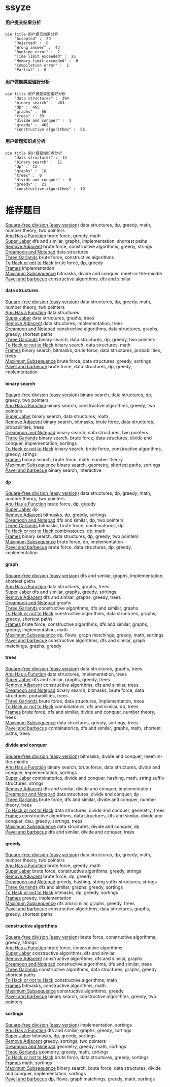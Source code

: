 # ssyze
<!-- tabs:start -->
#### **用户提交结果分析**

```mermaid
pie title 用户提交结果分析
    "Accepted" :  29
    "Rejected" :  0
    "Wrong answer" :  43
    "Runtime error" :  2
    "Time limit exceeded" :  25
    "Memory limit exceeded" :  0
    "Compilation error" :  1
    "Partial" :  0
```
#### **用户做题类型偏好分析**

```mermaid
pie title 用户做题类型偏好分析
    "data structures" :  394
    "binary search" :  463
    "dp" :  465
    "graphs" :  56
    "trees" :  33
    "divide and conquer" :  1
    "greedy" :  462
    "constructive algorithms" :  56
```
#### **用户错题知识点分析**

```mermaid
pie title 用户错题知识点分析
    "data structures" :  13
    "binary search" :  11
    "dp" :  12
    "graphs" :  10
    "trees" :  0
    "divide and conquer" :  0
    "greedy" :  21
    "constructive algorithms" :  19
```
<!-- tabs:end -->
# 推荐题目
[Square-free division (easy version)](http://codeforces.com/problemset/problem/1497/E1)		data structures,
                        dp,
                        greedy,
                        math,
                        number theory,
                        two pointers		  
[Anu Has a Function](https://codeforces.com/contest/1300/problem/C)		brute force,
                        greedy,
                        math		  
[Super Jaber](http://codeforces.com/problemset/problem/1301/F)		dfs and similar,
                        graphs,
                        implementation,
                        shortest paths		  
[Remove Adjacent](http://codeforces.com/problemset/problem/1321/C)		brute force,
                        constructive algorithms,
                        greedy,
                        strings		  
[Dreamoon and Notepad](http://codeforces.com/problemset/problem/477/E)		data structures		  
[Three Garlands](http://codeforces.com/problemset/problem/911/C)		brute force,
                        constructive algorithms		  
[To Hack or not to Hack](http://codeforces.com/problemset/problem/662/E)		brute force,
                        dp,
                        greedy		  
[Frames](http://codeforces.com/problemset/problem/93/A)		implementation		  
[Maximum Subsequence](http://codeforces.com/problemset/problem/888/E)		bitmasks,
                        divide and conquer,
                        meet-in-the-middle		  
[Pavel and barbecue](http://codeforces.com/problemset/problem/756/A)		constructive algorithms,
                        dfs and similar		  
<!-- tabs:start -->
#### **data structures**
[Square-free division (easy version)](http://codeforces.com/problemset/problem/1497/E1)		data structures,
                        dp,
                        greedy,
                        math,
                        number theory,
                        two pointers		  
[Anu Has a Function](http://codeforces.com/problemset/problem/477/E)		data structures		  
[Super Jaber](http://codeforces.com/problemset/problem/418/D)		data structures,
                        graphs,
                        trees		  
[Remove Adjacent](https://codeforces.com/contest/1150/problem/E)		data structures,
                        implementation,
                        trees		  
[Dreamoon and Notepad](http://codeforces.com/problemset/problem/525/D)		constructive algorithms,
                        data structures,
                        graphs,
                        greedy,
                        shortest paths		  
[Three Garlands](http://codeforces.com/problemset/problem/1492/C)		binary search,
                        data structures,
                        dp,
                        greedy,
                        two pointers		  
[To Hack or not to Hack](http://codeforces.com/problemset/problem/1490/G)		binary search,
                        data structures,
                        math		  
[Frames](http://codeforces.com/problemset/problem/1479/D)		binary search,
                        bitmasks,
                        brute force,
                        data structures,
                        probabilities,
                        trees		  
[Maximum Subsequence](http://codeforces.com/problemset/problem/1497/A)		brute force,
                        data structures,
                        greedy,
                        sortings		  
[Pavel and barbecue](http://codeforces.com/problemset/problem/1491/C)		brute force,
                        data structures,
                        dp,
                        greedy,
                        implementation		  
#### **binary search**
[Square-free division (easy version)](http://codeforces.com/problemset/problem/1492/C)		binary search,
                        data structures,
                        dp,
                        greedy,
                        two pointers		  
[Anu Has a Function](http://codeforces.com/problemset/problem/1463/D)		binary search,
                        constructive algorithms,
                        greedy,
                        two pointers		  
[Super Jaber](http://codeforces.com/problemset/problem/1490/G)		binary search,
                        data structures,
                        math		  
[Remove Adjacent](http://codeforces.com/problemset/problem/1479/D)		binary search,
                        bitmasks,
                        brute force,
                        data structures,
                        probabilities,
                        trees		  
[Dreamoon and Notepad](http://codeforces.com/problemset/problem/1436/E)		binary search,
                        data structures,
                        two pointers		  
[Three Garlands](http://codeforces.com/problemset/problem/1461/D)		binary search,
                        brute force,
                        data structures,
                        divide and conquer,
                        implementation,
                        sortings		  
[To Hack or not to Hack](http://codeforces.com/problemset/problem/1493/C)		binary search,
                        brute force,
                        constructive algorithms,
                        greedy,
                        strings		  
[Frames](http://codeforces.com/problemset/problem/1487/D)		binary search,
                        brute force,
                        math,
                        number theory		  
[Maximum Subsequence](http://codeforces.com/problemset/problem/1486/B)		binary search,
                        geometry,
                        shortest paths,
                        sortings		  
[Pavel and barbecue](http://codeforces.com/problemset/problem/1486/C1)		binary search,
                        interactive		  
#### **dp**
[Square-free division (easy version)](http://codeforces.com/problemset/problem/1497/E1)		data structures,
                        dp,
                        greedy,
                        math,
                        number theory,
                        two pointers		  
[Anu Has a Function](http://codeforces.com/problemset/problem/662/E)		brute force,
                        dp,
                        greedy		  
[Super Jaber](https://codeforces.com/contest/544/problem/C)		dp		  
[Remove Adjacent](http://codeforces.com/problemset/problem/417/D)		bitmasks,
                        dp,
                        greedy,
                        sortings		  
[Dreamoon and Notepad](http://codeforces.com/problemset/problem/505/C)		dfs and similar,
                        dp,
                        two pointers		  
[Three Garlands](http://codeforces.com/problemset/problem/1245/F)		bitmasks,
                        brute force,
                        combinatorics,
                        dp		  
[To Hack or not to Hack](http://codeforces.com/problemset/problem/1422/C)		combinatorics,
                        dp,
                        math		  
[Frames](http://codeforces.com/problemset/problem/1492/C)		binary search,
                        data structures,
                        dp,
                        greedy,
                        two pointers		  
[Maximum Subsequence](https://codeforces.com/contest/1457/problem/C)		brute force,
                        dp,
                        implementation		  
[Pavel and barbecue](http://codeforces.com/problemset/problem/1491/C)		brute force,
                        data structures,
                        dp,
                        greedy,
                        implementation		  
#### **graph**
[Square-free division (easy version)](http://codeforces.com/problemset/problem/1301/F)		dfs and similar,
                        graphs,
                        implementation,
                        shortest paths		  
[Anu Has a Function](http://codeforces.com/problemset/problem/418/D)		data structures,
                        graphs,
                        trees		  
[Super Jaber](http://codeforces.com/problemset/problem/274/D)		dfs and similar,
                        graphs,
                        greedy,
                        sortings		  
[Remove Adjacent](http://codeforces.com/problemset/problem/780/C)		dfs and similar,
                        graphs,
                        greedy,
                        trees		  
[Dreamoon and Notepad](http://codeforces.com/problemset/problem/1338/E)		graphs		  
[Three Garlands](https://codeforces.com/contest/782/problem/E)		constructive algorithms,
                        dfs and similar,
                        graphs		  
[To Hack or not to Hack](http://codeforces.com/problemset/problem/525/D)		constructive algorithms,
                        data structures,
                        graphs,
                        greedy,
                        shortest paths		  
[Frames](http://codeforces.com/problemset/problem/1487/C)		brute force,
                        constructive algorithms,
                        dfs and similar,
                        graphs,
                        greedy,
                        implementation,
                        math		  
[Maximum Subsequence](http://codeforces.com/problemset/problem/1437/C)		dp,
                        flows,
                        graph matchings,
                        greedy,
                        math,
                        sortings		  
[Pavel and barbecue](http://codeforces.com/problemset/problem/1470/D)		constructive algorithms,
                        dfs and similar,
                        graph matchings,
                        graphs,
                        greedy		  
#### **trees**
[Square-free division (easy version)](http://codeforces.com/problemset/problem/418/D)		data structures,
                        graphs,
                        trees		  
[Anu Has a Function](https://codeforces.com/contest/1150/problem/E)		data structures,
                        implementation,
                        trees		  
[Super Jaber](http://codeforces.com/problemset/problem/780/C)		dfs and similar,
                        graphs,
                        greedy,
                        trees		  
[Remove Adjacent](http://codeforces.com/problemset/problem/29/D)		constructive algorithms,
                        dfs and similar,
                        trees		  
[Dreamoon and Notepad](http://codeforces.com/problemset/problem/1479/D)		binary search,
                        bitmasks,
                        brute force,
                        data structures,
                        probabilities,
                        trees		  
[Three Garlands](http://codeforces.com/problemset/problem/1511/C)		brute force,
                        data structures,
                        implementation,
                        trees		  
[To Hack or not to Hack](http://codeforces.com/problemset/problem/1499/F)		combinatorics,
                        dfs and similar,
                        dp,
                        trees		  
[Frames](http://codeforces.com/problemset/problem/1491/E)		brute force,
                        dfs and similar,
                        divide and conquer,
                        number theory,
                        trees		  
[Maximum Subsequence](http://codeforces.com/problemset/problem/1466/D)		data structures,
                        greedy,
                        sortings,
                        trees		  
[Pavel and barbecue](http://codeforces.com/problemset/problem/1495/D)		combinatorics,
                        dfs and similar,
                        graphs,
                        math,
                        shortest paths,
                        trees		  
#### **divide and conquer**
[Square-free division (easy version)](http://codeforces.com/problemset/problem/888/E)		bitmasks,
                        divide and conquer,
                        meet-in-the-middle		  
[Anu Has a Function](http://codeforces.com/problemset/problem/1461/D)		binary search,
                        brute force,
                        data structures,
                        divide and conquer,
                        implementation,
                        sortings		  
[Super Jaber](http://codeforces.com/problemset/problem/1466/G)		combinatorics,
                        divide and conquer,
                        hashing,
                        math,
                        string suffix structures,
                        strings		  
[Remove Adjacent](http://codeforces.com/problemset/problem/1490/D)		dfs and similar,
                        divide and conquer,
                        implementation		  
[Dreamoon and Notepad](https://codeforces.com/contest/1483/problem/C)		data structures,
                        divide and conquer,
                        dp		  
[Three Garlands](http://codeforces.com/problemset/problem/1491/E)		brute force,
                        dfs and similar,
                        divide and conquer,
                        number theory,
                        trees		  
[To Hack or not to Hack](http://codeforces.com/problemset/problem/1303/G)		data structures,
                        divide and conquer,
                        geometry,
                        trees		  
[Frames](http://codeforces.com/problemset/problem/1494/D)		constructive algorithms,
                        data structures,
                        dfs and similar,
                        divide and conquer,
                        dsu,
                        greedy,
                        sortings,
                        trees		  
[Maximum Subsequence](http://codeforces.com/problemset/problem/1482/E)		data structures,
                        divide and conquer,
                        dp		  
[Pavel and barbecue](http://codeforces.com/problemset/problem/566/C)		dfs and similar,
                        divide and conquer,
                        trees		  
#### **greedy**
[Square-free division (easy version)](http://codeforces.com/problemset/problem/1497/E1)		data structures,
                        dp,
                        greedy,
                        math,
                        number theory,
                        two pointers		  
[Anu Has a Function](https://codeforces.com/contest/1300/problem/C)		brute force,
                        greedy,
                        math		  
[Super Jaber](http://codeforces.com/problemset/problem/1321/C)		brute force,
                        constructive algorithms,
                        greedy,
                        strings		  
[Remove Adjacent](http://codeforces.com/problemset/problem/662/E)		brute force,
                        dp,
                        greedy		  
[Dreamoon and Notepad](http://codeforces.com/problemset/problem/319/D)		greedy,
                        hashing,
                        string suffix structures,
                        strings		  
[Three Garlands](http://codeforces.com/problemset/problem/274/D)		dfs and similar,
                        graphs,
                        greedy,
                        sortings		  
[To Hack or not to Hack](http://codeforces.com/problemset/problem/417/D)		bitmasks,
                        dp,
                        greedy,
                        sortings		  
[Frames](http://codeforces.com/problemset/problem/305/C)		greedy,
                        implementation		  
[Maximum Subsequence](http://codeforces.com/problemset/problem/780/C)		dfs and similar,
                        graphs,
                        greedy,
                        trees		  
[Pavel and barbecue](http://codeforces.com/problemset/problem/525/D)		constructive algorithms,
                        data structures,
                        graphs,
                        greedy,
                        shortest paths		  
#### **constructive algorithms**
[Square-free division (easy version)](http://codeforces.com/problemset/problem/1321/C)		brute force,
                        constructive algorithms,
                        greedy,
                        strings		  
[Anu Has a Function](http://codeforces.com/problemset/problem/911/C)		brute force,
                        constructive algorithms		  
[Super Jaber](http://codeforces.com/problemset/problem/756/A)		constructive algorithms,
                        dfs and similar		  
[Remove Adjacent](https://codeforces.com/contest/782/problem/E)		constructive algorithms,
                        dfs and similar,
                        graphs		  
[Dreamoon and Notepad](http://codeforces.com/problemset/problem/29/D)		constructive algorithms,
                        dfs and similar,
                        trees		  
[Three Garlands](http://codeforces.com/problemset/problem/525/D)		constructive algorithms,
                        data structures,
                        graphs,
                        greedy,
                        shortest paths		  
[To Hack or not to Hack](http://codeforces.com/problemset/problem/1059/C)		constructive algorithms,
                        math		  
[Frames](http://codeforces.com/problemset/problem/1332/D)		bitmasks,
                        constructive algorithms,
                        math		  
[Maximum Subsequence](http://codeforces.com/problemset/problem/1493/A)		constructive algorithms,
                        greedy		  
[Pavel and barbecue](http://codeforces.com/problemset/problem/1463/D)		binary search,
                        constructive algorithms,
                        greedy,
                        two pointers		  
#### **sortings**
[Square-free division (easy version)](http://codeforces.com/problemset/problem/807/A)		implementation,
                        sortings		  
[Anu Has a Function](http://codeforces.com/problemset/problem/274/D)		dfs and similar,
                        graphs,
                        greedy,
                        sortings		  
[Super Jaber](http://codeforces.com/problemset/problem/417/D)		bitmasks,
                        dp,
                        greedy,
                        sortings		  
[Remove Adjacent](http://codeforces.com/problemset/problem/853/B)		greedy,
                        sortings,
                        two pointers		  
[Dreamoon and Notepad](https://codeforces.com/contest/1496/problem/C)		geometry,
                        greedy,
                        math,
                        sortings		  
[Three Garlands](http://codeforces.com/problemset/problem/1495/A)		geometry,
                        greedy,
                        math,
                        sortings		  
[To Hack or not to Hack](http://codeforces.com/problemset/problem/1497/A)		brute force,
                        data structures,
                        greedy,
                        sortings		  
[Frames](http://codeforces.com/problemset/problem/1427/A)		math,
                        sortings		  
[Maximum Subsequence](http://codeforces.com/problemset/problem/1461/D)		binary search,
                        brute force,
                        data structures,
                        divide and conquer,
                        implementation,
                        sortings		  
[Pavel and barbecue](http://codeforces.com/problemset/problem/1437/C)		dp,
                        flows,
                        graph matchings,
                        greedy,
                        math,
                        sortings		  
<!-- tabs:end -->
